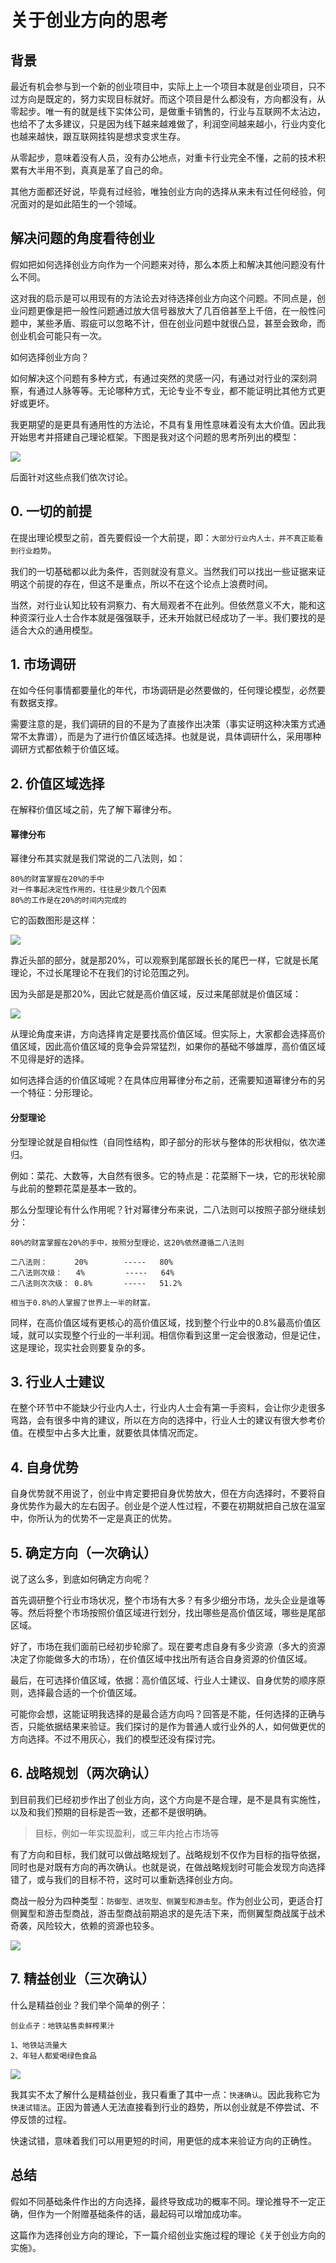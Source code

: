 # 关于创业方向的思考

## 背景

最近有机会参与到一个新的创业项目中，实际上上一个项目本就是创业项目，只不过方向是既定的，努力实现目标就好。而这个项目是什么都没有，方向都没有，从零起步。唯一有的就是线下实体公司，是做重卡销售的，行业与互联网不太沾边，也给不了太多建议，只是因为线下越来越难做了，利润空间越来越小，行业内变化也越来越快，跟互联网挂钩是想求变求生存。

从零起步，意味着没有人员，没有办公地点，对重卡行业完全不懂，之前的技术积累有大半用不到，真真是革了自己的命。

其他方面都还好说，毕竟有过经验，唯独创业方向的选择从来未有过任何经验，何况面对的是如此陌生的一个领域。

## 解决问题的角度看待创业

假如把如何选择创业方向作为一个问题来对待，那么本质上和解决其他问题没有什么不同。

这对我的启示是可以用现有的方法论去对待选择创业方向这个问题。不同点是，创业问题更像是把一般性问题通过放大信号器放大了几百倍甚至上千倍，在一般性问题中，某些矛盾、瑕疵可以忽略不计，但在创业问题中就很凸显，甚至会致命，而创业机会可能只有一次。

如何选择创业方向？

如何解决这个问题有多种方式，有通过突然的灵感一闪，有通过对行业的深刻洞察，有通过人脉等等。无论哪种方式，无论专业不专业，都不能证明比其他方式更好或更坏。

我更期望的是更具有通用性的方法论，不具有复用性意味着没有太大价值。因此我开始思考并搭建自己理论框架。下图是我对这个问题的思考所列出的模型：

![](media/15548013353774/15554056006641.jpg)

后面针对这些点我们依次讨论。

## 0. 一切的前提

在提出理论模型之前，首先要假设一个大前提，即：`大部分行业内人士，并不真正能看到行业趋势`。

我们的一切基础都以此为条件，否则就没有意义。当然我们可以找出一些证据来证明这个前提的存在，但这不是重点，所以不在这个论点上浪费时间。

当然，对行业认知比较有洞察力、有大局观者不在此列。但依然意义不大，能和这种资深行业人士合作本就是强强联手，还未开始就已经成功了一半。我们要找的是适合大众的通用模型。


## 1. 市场调研

在如今任何事情都要量化的年代，市场调研是必然要做的，任何理论模型，必然要有数据支撑。

需要注意的是，我们调研的目的不是为了直接作出决策（事实证明这种决策方式通常不太靠谱），而是为了进行价值区域选择。也就是说，具体调研什么，采用哪种调研方式都依赖于价值区域。

## 2. 价值区域选择

在解释价值区域之前，先了解下幂律分布。

#### 幂律分布

幂律分布其实就是我们常说的二八法则，如：

```
80%的财富掌握在20%的手中对一件事起决定性作用的，往往是少数几个因素80%的工作是在20%的时间内完成的
```

它的函数图形是这样：

![](media/15548013353774/15553992016250.jpg)

靠近头部的部分，就是那20%，可以观察到尾部跟长长的尾巴一样，它就是长尾理论，不过长尾理论不在我们的讨论范围之列。

因为头部是是那20%，因此它就是高价值区域，反过来尾部就是价值区域：

![](media/15548013353774/15553998066506.jpg)

从理论角度来讲，方向选择肯定是要找高价值区域。但实际上，大家都会选择高价值区域，因此高价值区域的竞争会异常猛烈，如果你的基础不够雄厚，高价值区域不见得是好的选择。

如何选择合适的价值区域呢？在具体应用幂律分布之前，还需要知道幂律分布的另一个特征：分形理论。

#### 分型理论

分型理论就是自相似性（自同性结构，即子部分的形状与整体的形状相似，依次递归。

例如：菜花、大数等，大自然有很多。它的特点是：花菜掰下一块，它的形状轮廓与此前的整颗花菜是基本一致的。

那么分型理论有什么作用呢？针对幂律分布来说，二八法则可以按照子部分继续划分：

```
80%的财富掌握在20%的手中，按照分型理论，这20%依然遵循二八法则二八法则：      20%        -----   80%二八法则次级：   4%         -----   64%二八法则次次级： 0.8%       -----   51.2%相当于0.8%的人掌握了世界上一半的财富。
```

同样，在高价值区域有更核心的高价值区域，找到整个行业中的0.8%最高价值区域，就可以实现整个行业的一半利润。相信你看到这里一定会很激动，但是记住，这是理论，现实社会则要复杂的多。

## 3. 行业人士建议

在整个环节中不能缺少行业内人士，行业内人士会有第一手资料，会让你少走很多弯路，会有很多中肯的建议，所以在方向的选择中，行业人士的建议有很大参考价值。在模型中占多大比重，就要依具体情况而定。

## 4. 自身优势

自身优势就不用说了，创业中肯定要把自身优势放大，但在方向选择时，不要将自身优势作为最大的左右因子。创业是个逆人性过程，不要在初期就把自己放在温室中，你所认为的优势不一定是真正的优势。

## 5. 确定方向（一次确认）

说了这么多，到底如何确定方向呢？

首先调研整个行业市场状况，整个市场有大多？有多少细分市场，龙头企业是谁等等。然后将整个市场按照价值区域进行划分，找出哪些是高价值区域，哪些是尾部区域。

好了，市场在我们面前已经初步轮廓了。现在要考虑自身有多少资源（多大的资源决定了你能做多大的市场），在价值区域中找出所有适合自身资源的价值区域。

最后，在可选择价值区域，依据：高价值区域、行业人士建议、自身优势的顺序原则，选择最合适的一个价值区域。

可能你会想，这能证明我选择的是最合适方向吗？回答是不能，任何选择的正确与否，只能依据结果来验证。我们探讨的是作为普通人或行业外的人，如何做更优的方向选择。不过不用灰心，我们的模型还没有探讨完。

## 6. 战略规划（两次确认）

到目前我们已经初步作出了创业方向，这个方向是不是合理，是不是具有实施性，以及和我们预期的目标是否一致，还都不是很明确。

> 目标，例如一年实现盈利，或三年内抢占市场等

有了方向和目标，我们就可以做战略规划了。战略规划不仅作为目标的指导依据，同时也是对既有方向的再次确认。也就是说，在做战略规划时可能会发现方向选择错了，或与我们的目标不符，这时可以重新选择创业方向。

商战一般分为四种类型：`防御型、进攻型、侧翼型和游击型`。作为创业公司，更适合打侧翼型和游击型商战，游击型商战前期追求的是先活下来，而侧翼型商战属于战术奇袭，风险较大，依赖的资源也较多。

![](media/15548013353774/15554038163867.jpg)


## 7. 精益创业（三次确认）

什么是精益创业？我们举个简单的例子：

```
创业点子：地铁站售卖鲜榨果汁                                          1、地铁站流量大2、年轻人都爱喝绿色食品
```

![](media/15548013353774/15554042284642.jpg)

我其实不太了解什么是精益创业，我只看重了其中一点：`快速确认`。因此我称它为`快速试错法`。正因为普通人无法直接看到行业的趋势，所以创业就是不停尝试、不停反馈的过程。

快速试错，意味着我们可以用更短的时间，用更低的成本来验证方向的正确性。

## 总结

假如不同基础条件作出的方向选择，最终导致成功的概率不同。理论推导不一定正确，但作为一个附赠基础条件的话，最起码可以增加成功率。

这篇作为选择创业方向的理论，下一篇介绍创业实施过程的理论《关于创业方向的实施》。


